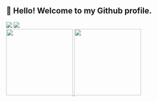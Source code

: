 
## 👋 Hello! Welcome to my Github profile.

<div>
<a align="center" href = "mailto:contato@limaberti.grazi@gmail.com"><img src="https://img.shields.io/badge/Gmail-D14836?style=for-the-badge&logo=gmail&logoColor=white" target="_blank"></a>
<a align="center" href="https://www.linkedin.com/in/graziellilimaberti/" target="_blank"><img src="https://img.shields.io/badge/-LinkedIn-%230077B5?style=for-the-badge&logo=linkedin&logoColor=white" target="_blank"></a>   
</div>

<div>
<a href="https://github.com/bertiGrazi">
<img height="180em" src="https://github-readme-stats.vercel.app/api/top-langs/?username=bertiGrazi&layout=compact&langs_count=7&theme=dracula"/>
<img height="180em" src="https://github-readme-stats.vercel.app/api?username=bertiGrazi&show_icons=true&theme=dracula&include_all_commits=true&count_private=true"/>
</div>
